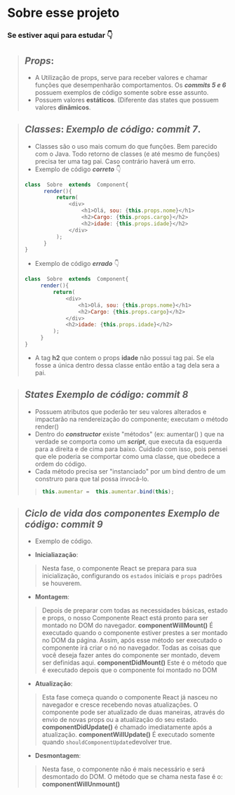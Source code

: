 # Sobre esse projeto
### Se estiver aqui para estudar :point_down:
> _**Props**_:
> -
> - A Utilização de props, serve para receber valores e chamar funções que desempenharão comportamentos. Os _**commits 5 e 6**_ possuem exemplos de código somente sobre esse assunto.
> - Possuem valores **estáticos**. (Diferente das states que possuem valores **dinâmicos**.

>  _**Classes**_:
> _Exemplo de código:_ _**commit 7**_.
> -
> - Classes são o uso mais comum do que funções. Bem parecido com o Java. 
> Todo retorno de classes (e até mesmo de funções) precisa ter uma tag pai. Caso contrário haverá um erro.
> - Exemplo de código _**correto**_ :point_down:
> ~~~javascript
> class  Sobre  extends  Component{
> 		render(){
>			return(
>				<div>
>					<h1>Olá, sou: {this.props.nome}</h1>
>					<h2>Cargo: {this.props.cargo}</h2>
>					<h2>idade: {this.props.idade}</h2>
>				</div>
>			);
>		}
> }
> ~~~
> - Exemplo de código _**errado**_ :point_down:
>  ~~~javascript
> class  Sobre  extends  Component{
> 		render(){
>			return(
>				<div>
>					<h1>Olá, sou: {this.props.nome}</h1>
>					<h2>Cargo: {this.props.cargo}</h2>
>				</div>
> 				<h2>idade: {this.props.idade}</h2>
>			);
>		}
> }
> ~~~
> - A tag **h2** que contem o props **idade** não possui tag pai. Se ela fosse a única dentro dessa classe então então a tag dela sera a pai. 

> _**States**_
> _Exemplo de código:_ _**commit 8**_
> -
> - Possuem atributos que poderão ter seu valores alterados e impactarão na rendereização do componente; executam o método render()
> - Dentro do ***constructor*** existe "métodos" (ex: aumentar() ) que na verdade se comporta como um _**script**_, que executa da esquerda para a direita e de cima para baixo. Cuidado com isso, pois pensei que ele poderia se comportar como uma classe, que obedece a ordem do código. 
> - Cada método precisa ser "instanciado" por um bind dentro de um construro para que tal possa invocá-lo.
> > ~~~javascript
> > this.aumentar =  this.aumentar.bind(this);
> >  ~~~

> _**Ciclo de vida dos componentes**_
> _**Exemplo de código: commit 9**_
> -
> - Exemplo de código.
> 
> - **Inicialiazação**:
> > Nesta fase, o componente React se prepara para sua inicialização, configurando os `estados` iniciais e `props` padrões se houverem.
> 
> - **Montagem**:
> > Depois de preparar com todas as necessidades básicas, estado e props, o nosso Componente React está pronto para ser montado no DOM do navegador.
> > **componentWillMount()** É executado quando o componente estiver prestes a ser montado no DOM da página. Assim, após esse método ser executado o componente irá criar o nó no navegador. Todas as coisas que você deseja fazer antes do componente ser montado, devem ser definidas aqui.
> > **componentDidMount()** Este é o método que é executado depois que o componente foi montado no DOM
>
> - **Atualização**:
> > Esta fase começa quando o componente React já nasceu no navegador e cresce recebendo novas atualizações. O componente pode ser atualizado de duas maneiras, através do envio de novas props ou a atualização do seu estado.
> > **componentDidUpdate()** é chamado imediatamente após a atualização.
> > **componentWillUpdate()** É  executado somente quando `shouldComponentUpdate`devolver true.
>
> - **Desmontagem**:
> > Nesta fase, o componente não é mais necessário e será desmontado do DOM. O método que se chama nesta fase é o: **componentWillUnmount()**